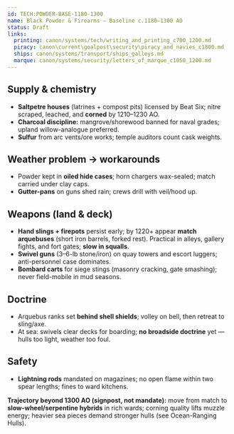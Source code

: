 ```yaml
---
id: TECH:POWDER-BASE-1180-1300
name: Black Powder & Firearms — Baseline c.1180–1300 AO
status: Draft
links:
  printing: canon/systems/tech/writing_and_printing_c700_1200.md
  piracy: canon\current\goalpost\security\piracy_and_navies_c1800.md
  ships: canon/systems/transport/ships_galleys.md
  marque: canon/systems/security/letters_of_marque_c1050_1200.md
---
```


## Supply & chemistry
- **Saltpetre houses** (latrines + compost pits) licensed by Beat Six; nitre scraped, leached, and **corned** by 1210–1230 AO.  
- **Charcoal discipline:** mangrove/shorewood banned for naval grades; upland willow-analogue preferred.  
- **Sulfur** from arc vents/ore works; temple auditors count cask weights.

## Weather problem → workarounds
- Powder kept in **oiled hide cases**; horn chargers wax-sealed; match carried under clay caps.  
- **Gutter-pans** on guns shed rain; crews drill with veil/hood up.

## Weapons (land & deck)
- **Hand slings + firepots** persist early; by 1220+ appear **match arquebuses** (short iron barrels, forked rest). Practical in alleys, gallery fights, and fort gates; **slow in squalls**.  
- **Swivel guns** (3–6-lb stone/iron) on quay towers and escort luggers; anti-personnel case dominates.  
- **Bombard carts** for siege stings (masonry cracking, gate smashing); never field-mobile in mud seasons.

## Doctrine
- Arquebus ranks set **behind shell shields**; volley on bell, then retreat to sling/axe.  
- At sea: swivels clear decks for boarding; **no broadside doctrine** yet — hulls too light, weather too foul.

## Safety
- **Lightning rods** mandated on magazines; no open flame within two spear lengths; fines to ward kitchens.

**Trajectory beyond 1300 AO (signpost, not mandate):** move from match to **slow-wheel/serpentine hybrids** in rich wards; corning quality lifts muzzle energy; heavier sea pieces demand stronger hulls (see Ocean-Ranging Hulls).
